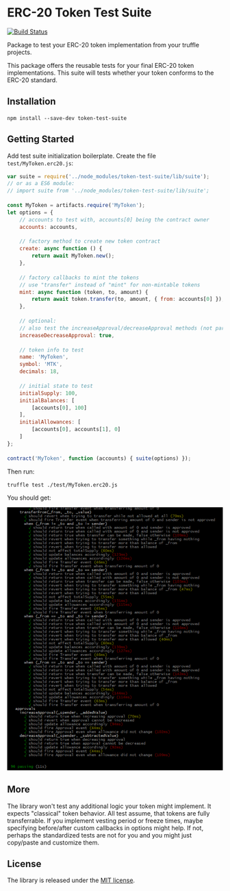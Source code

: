 ERC-20 Token Test Suite
=======================

[![Build Status](https://travis-ci.org/CryptoverseRocks/token-test-suite.svg)](https://travis-ci.org/CryptoverseRocks/token-test-suite)

Package to test your ERC-20 token implementation from your truffle projects.

This package offers the reusable tests for your final ERC-20 token implementations. This suite will
tests whether your token conforms to the ERC-20 standard.

Installation
------------

```shell
npm install --save-dev token-test-suite
```

Getting Started
---------------

Add test suite initialization boilerplate. Create the file `test/MyToken.erc20.js`:

```js
var suite = require('../node_modules/token-test-suite/lib/suite');
// or as a ES6 module:
// import suite from '../node_modules/token-test-suite/lib/suite';

const MyToken = artifacts.require('MyToken');
let options = {
	// accounts to test with, accounts[0] being the contract owner
	accounts: accounts,

	// factory method to create new token contract
	create: async function () {
		return await MyToken.new();
	},

	// factory callbacks to mint the tokens
	// use "transfer" instead of "mint" for non-mintable tokens
	mint: async function (token, to, amount) {
		return await token.transfer(to, amount, { from: accounts[0] });
	},

	// optional:
	// also test the increaseApproval/decreaseApproval methods (not part of the ERC-20 standard)
	increaseDecreaseApproval: true,

	// token info to test
	name: 'MyToken',
	symbol: 'MTK',
	decimals: 18,

	// initial state to test
	initialSupply: 100,
	initialBalances: [
		[accounts[0], 100]
	],
	initialAllowances: [
		[accounts[0], accounts[1], 0]
	]
};

contract('MyToken', function (accounts) { suite(options) });
```

Then run:

```shell
truffle test ./test/MyToken.erc20.js
```

You should get:

![Output of the test run](./assets/test-run.png?raw=true)

More
----

The library won't test any additional logic your token might implement. It expects "classical" token
behavior. All test assume, that tokens are fully transferrable. If you implement vesting period or
freeze times, maybe specifying before/after custom callbacks in options might help. If not, perhaps
the standardized tests are not for you and you might just copy/paste and customize them.

License
-------

The library is released under the [MIT license](LICENSE.md).
